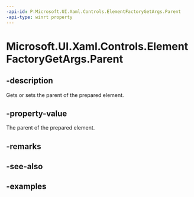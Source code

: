 ```yaml
---
-api-id: P:Microsoft.UI.Xaml.Controls.ElementFactoryGetArgs.Parent
-api-type: winrt property
---
```


<!-- Property syntax.
public UIElement Parent { get;  set; }
-->

# Microsoft.UI.Xaml.Controls.ElementFactoryGetArgs.Parent

## -description

Gets or sets the parent of the prepared element.

## -property-value

The parent of the prepared element.

## -remarks

## -see-also

## -examples


